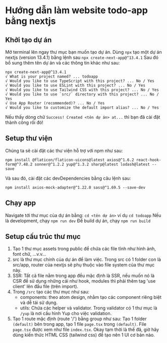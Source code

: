 # Hướng dẫn làm website todo-app bằng nextjs

## Khởi tạo dự án

Mở terminal lên ngay thư mục bạn muốn tạo dự án.
Dùng `npx` tạo một dự án nextjs (version 13.4.1) bằng lệnh sau `npx create-next-app@^13.4.1`
Sau đó bổ sung thêm tên dự án và các thông tin khác như sau:

```
npx create-next-app@^13.4.1
√ What is your project named? ... todoapp
√ Would you like to use TypeScript with this project? ... No / Yes
√ Would you like to use ESLint with this project? ... No / Yes
√ Would you like to use Tailwind CSS with this project? ... No / Yes
√ Would you like to use `src/` directory with this project? ... No / Yes
√ Use App Router (recommended)? ... No / Yes
√ Would you like to customize the default import alias? ... No / Yes
```

Nếu thấy dòng chữ `Success! Created <tên dự án> at...` thì bạn đã cài đặt thành công rồi đó!

## Setup thư viện

Chúng ta sẽ cài đặt các thư viện hỗ trợ với npm như sau:

```dependency
npm install @flaticon/flaticon-uicons@latest axios@^1.6.2 react-hook-form@^7.48.2 sonner@^1.2.2 yup@^1.3.2 sharp@latest lodash@latest --save

```

Và sau đó, cài đặt các devDependencies bằng câu lệnh sau:

```devDependency
npm install axios-mock-adapter@^1.22.0 sass@^1.69.5 --save-dev

```

## Chạy app

Navigate tới thư mục của dự án bằng: `cd <tên dự án>` ví dụ `cd todoapp`
Nếu là development, chạy `npm run dev`
Để build dự án, chạy `npm run build`

## Setup cấu trúc thư mục

1. Tạo 1 thư mục assets trong public để chứa các file tĩnh như hình ảnh, font chữ, ...v.v...
2. src là thư mục chính của dự án để làm việc. Trong src có 1 folder con là src/app, router của nextjs sẽ phụ thuộc vào
   file system của thư mục này.
3. SSR: Tất cả file nằm trong app đều mặc định là SSR, nếu muốn nó là CSR để sử dụng những cái như hook, modules thì phải
   thêm tag 'use client' lên đầu file (trên import).
4. Trong `/src` tạo các thư mục như sau:
   - components: theo atom design, nhằm tạo các component riêng biệt và dễ tái sử dụng.
   - utils: Chứa các helper và validator. Trong validator có 1 thư mục là `/yup` là nơi cấu hình Yup cho việc validation.
5. Tạo 1 route mặc định (route '/') bằng group như sau: Tạo 1 folder `(default)` bên trong app, tạo 1 file `page.tsx` trong
   `(default)`. File `page.tsx` được xem như file `index.tsx`.
   Okay tạm thời là thế đã, giờ hãy dùng kiến thức HTML CSS (tailwind css) để tạo nên 1 UI cơ bản nào.
